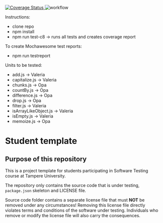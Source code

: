 [![Coverage Status](https://coveralls.io/repos/github/OpaJaa/swTestingCourse2022/badge.svg?branch=main)
](https://coveralls.io/github/OpaJaa/swTestingCourse2022?branch=main)
 ![workflow]([https://github.com/OpaJaa/swTestingCourse2022/actions/workflow/test.yml](https://github.com/OpaJaa/swTestingCourse2022/actions/workflows/test.yml)/badge.svg?branch=main)

Instructions:
 - clone repo
 - npm install
 - npm run test-c8  -> runs all tests and creates coverage report

To create Mochawesome test reports:
 - npm run testreport

Units to be tested:
- add.js                -> Valeria
- capitalize.js         -> Valeria
- chunks.js             -> Opa
- countBy.js            -> Opa
- difference.js         -> Opa
- drop.js               -> Opa
- filter.js             -> Valeria
- isArrayLikeObject.js  -> Valeria
- isEmpty.js            -> Valeria
- memoize.js            -> Opa


# Student template

## Purpose of this repository

This is a project template for students participating in Software Testing course
at Tampere University.

The repository only contains the source code that is under testing, `package.json` skeleton
and LICENSE file.

Source code folder contains a separate license file that must **NOT** be removed under any circumstances!
Removing this license file directly violates terms and conditions of the software under testing.
Individuals who remove or modify the license file will also carry the consequences.

